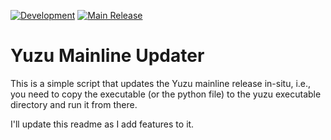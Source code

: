 [![Development](https://github.com/protik09/yuzu-mainline-updater/actions/workflows/yuzu-updater-ci.yml/badge.svg?branch=development)](https://github.com/protik09/yuzu-mainline-updater/actions/workflows/yuzu-updater-ci.yml) [![Main Release](https://github.com/protik09/yuzu-mainline-updater/actions/workflows/yuzu-updater-release.yml/badge.svg)](https://github.com/protik09/yuzu-mainline-updater/actions/workflows/yuzu-updater-release.yml)

# Yuzu Mainline Updater

This is a simple script that updates the Yuzu mainline release in-situ, i.e., you need to copy the executable (or the python file) to the yuzu executable directory and run it from there. 

I'll update this readme as I add features to it.